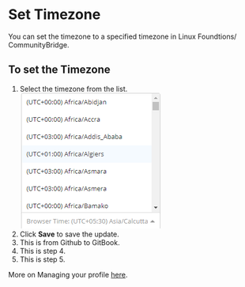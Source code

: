 # Set Timezone

You can set the timezone to a specified timezone in Linux Foundtions/ CommunityBridge.

## To set the Timezone

1. Select the timezone from the list.  ![Set Timezone](../.gitbook/assets/set-timezone.png) 
2. Click **Save** to save the update.
3. This is from Github to GitBook.
4. This is step 4.
5. This is step 5.

More on Managing your profile [here](account-settings.md).

